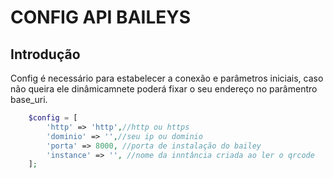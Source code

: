 # CONFIG API BAILEYS

## Introdução
Config é necessário para estabelecer a conexão e parâmetros iniciais, caso não queira ele dinâmicamnete poderá fixar o seu endereço no parâmentro base_uri.

```php
    $config = [
        'http' => 'http',//http ou https
        'dominio' => '',//seu ip ou dominio
        'porta' => 8000, //porta de instalação do bailey
        'instance' => '', //nome da inntância criada ao ler o qrcode
    ];
```